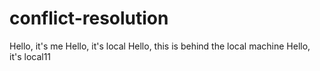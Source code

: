 # conflict-resolution
Hello, it's me
Hello, it's local
Hello, this is behind the local machine
Hello, it's local11
